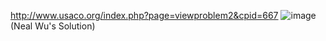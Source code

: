 http://www.usaco.org/index.php?page=viewproblem2&cpid=667
![image](https://github.com/froge159/usaco_training/assets/87875402/f8469ecc-d1d2-4c23-b300-612fe8e56455)
(Neal Wu's Solution)
